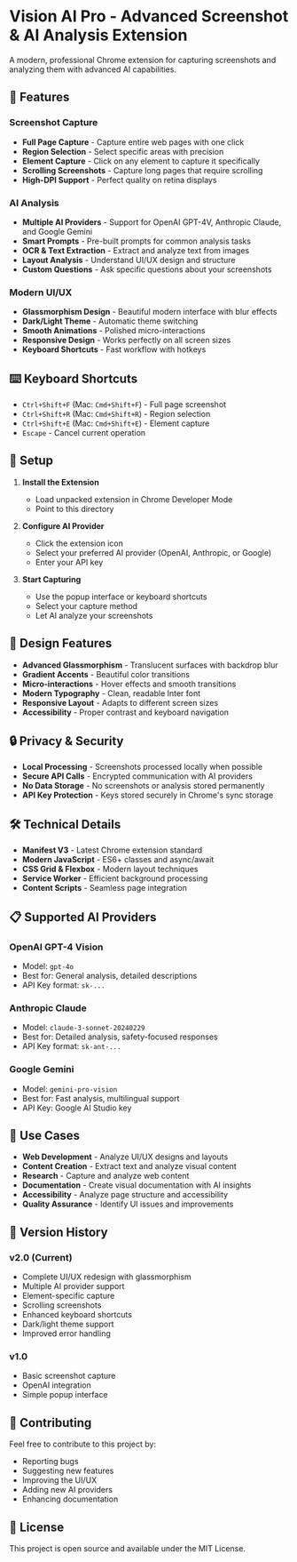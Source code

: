 # Vision AI Pro - Advanced Screenshot & AI Analysis Extension

A modern, professional Chrome extension for capturing screenshots and analyzing them with advanced AI capabilities.

## 🚀 Features

### Screenshot Capture
- **Full Page Capture** - Capture entire web pages with one click
- **Region Selection** - Select specific areas with precision
- **Element Capture** - Click on any element to capture it specifically
- **Scrolling Screenshots** - Capture long pages that require scrolling
- **High-DPI Support** - Perfect quality on retina displays

### AI Analysis
- **Multiple AI Providers** - Support for OpenAI GPT-4V, Anthropic Claude, and Google Gemini
- **Smart Prompts** - Pre-built prompts for common analysis tasks
- **OCR & Text Extraction** - Extract and analyze text from images
- **Layout Analysis** - Understand UI/UX design and structure
- **Custom Questions** - Ask specific questions about your screenshots

### Modern UI/UX
- **Glassmorphism Design** - Beautiful modern interface with blur effects
- **Dark/Light Theme** - Automatic theme switching
- **Smooth Animations** - Polished micro-interactions
- **Responsive Design** - Works perfectly on all screen sizes
- **Keyboard Shortcuts** - Fast workflow with hotkeys

## ⌨️ Keyboard Shortcuts

- `Ctrl+Shift+F` (Mac: `Cmd+Shift+F`) - Full page screenshot
- `Ctrl+Shift+R` (Mac: `Cmd+Shift+R`) - Region selection
- `Ctrl+Shift+E` (Mac: `Cmd+Shift+E`) - Element capture
- `Escape` - Cancel current operation

## 🔧 Setup

1. **Install the Extension**
   - Load unpacked extension in Chrome Developer Mode
   - Point to this directory

2. **Configure AI Provider**
   - Click the extension icon
   - Select your preferred AI provider (OpenAI, Anthropic, or Google)
   - Enter your API key

3. **Start Capturing**
   - Use the popup interface or keyboard shortcuts
   - Select your capture method
   - Let AI analyze your screenshots

## 🎨 Design Features

- **Advanced Glassmorphism** - Translucent surfaces with backdrop blur
- **Gradient Accents** - Beautiful color transitions
- **Micro-interactions** - Hover effects and smooth transitions
- **Modern Typography** - Clean, readable Inter font
- **Responsive Layout** - Adapts to different screen sizes
- **Accessibility** - Proper contrast and keyboard navigation

## 🔒 Privacy & Security

- **Local Processing** - Screenshots processed locally when possible
- **Secure API Calls** - Encrypted communication with AI providers
- **No Data Storage** - No screenshots or analysis stored permanently
- **API Key Protection** - Keys stored securely in Chrome's sync storage

## 🛠️ Technical Details

- **Manifest V3** - Latest Chrome extension standard
- **Modern JavaScript** - ES6+ classes and async/await
- **CSS Grid & Flexbox** - Modern layout techniques
- **Service Worker** - Efficient background processing
- **Content Scripts** - Seamless page integration

## 📋 Supported AI Providers

### OpenAI GPT-4 Vision
- Model: `gpt-4o`
- Best for: General analysis, detailed descriptions
- API Key format: `sk-...`

### Anthropic Claude
- Model: `claude-3-sonnet-20240229`
- Best for: Detailed analysis, safety-focused responses
- API Key format: `sk-ant-...`

### Google Gemini
- Model: `gemini-pro-vision`
- Best for: Fast analysis, multilingual support
- API Key: Google AI Studio key

## 🎯 Use Cases

- **Web Development** - Analyze UI/UX designs and layouts
- **Content Creation** - Extract text and analyze visual content
- **Research** - Capture and analyze web content
- **Documentation** - Create visual documentation with AI insights
- **Accessibility** - Analyze page structure and accessibility
- **Quality Assurance** - Identify UI issues and improvements

## 🔄 Version History

### v2.0 (Current)
- Complete UI/UX redesign with glassmorphism
- Multiple AI provider support
- Element-specific capture
- Scrolling screenshots
- Enhanced keyboard shortcuts
- Dark/light theme support
- Improved error handling

### v1.0
- Basic screenshot capture
- OpenAI integration
- Simple popup interface

## 🤝 Contributing

Feel free to contribute to this project by:
- Reporting bugs
- Suggesting new features
- Improving the UI/UX
- Adding new AI providers
- Enhancing documentation

## 📄 License

This project is open source and available under the MIT License.
